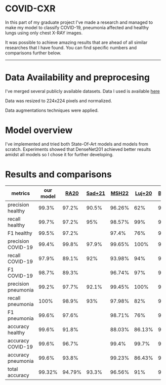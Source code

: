 # **COVID-CXR**
In this part of my graduate project I've made a research and managed to make my model to classify COVID-19, pneumonia affected and healthy lungs using only chest X-RAY images.

It was possible to achieve amazing results that are ahead of all similar researches that I have found. You can find specific numbers and comparisons further below.
_____

# **Data Availability and preprocesing**
I've merged several publicly available datasets.
Data I used is available [here](https://mega.nz/file/ksdhiApA#14L2kG7aI6ep06fJEXVqN7OAQ5DzzOZjSsz_HwlluSc)

Data was resized to 224x224 pixels and normalized. 

Data augmentations techniques were applied.

# **Model overview**

I've implemented and tried both State-Of-Art models and models from scratch. Experiments showed that DenseNet201 achieved better results amidst all models so I chose it for further developing.

# **Results and comparisons**

| metrics             | our model | [RA20](https://doi.org/https://doi.org/10.1016/j.imu.2020.100360)   | [Sad+21](https://www.nature.com/articles/s41598-021-95561-y) | [MSH22](https://doi.org/https://doi.org/10.1016/j.eij.2022.01.002)  | [Luj+20](https://doi.org/10.3390/math8091423) | [Bac+21](https://doi.org/10.1101/2021.07.15.21260605) |
|---------------------|-----------|--------|--------|--------|--------|--------|
| precision healthy   | 99.3%     | 97.2%  | 90.5%  | 96.26% | 62%    | 94%    |
| recall healthy      | 99.7%     | 97.2%  | 95%    | 98.57% | 99%    | 94%    |
| F1 healthy          | 99.5%     | 97.2%  |        | 97.4%  | 76%    | 94%    |
| precision COVID-19  | 99.4%     | 99.8%  | 97.9%  | 99.65% | 100%   | 95%    |
| recall COVID-19     | 97.9%     | 89.1%  | 92%    | 93.98% | 94%    | 98%    |
| F1 COVID-19         | 98.7%     | 89.3%  |        | 96.74% | 97%    | 96%    |
| precision pneumonia | 99.2%     | 97.7%  | 92.1%  | 99.45% | 100%   | 98%    |
| recall pneumonia    | 100%      | 98.9%  | 93%    | 97.98% | 82%    | 98%    |
| F1 pneumonia        | 99.6%     | 97.6%  |        | 98.71% | 76%    | 98%    |
| accuracy  healthy   | 99.6%     | 91.8%  |        | 88.03% | 86.13% | 97.05% |
| accuracy COVID-19   | 99.6%     | 96.7%  |        | 99.4%  | 99.7%  | 99.38% |
| accuracy pneumonia  | 99.6%     | 93.8%  |        | 99.23% | 86.43% | 97.05% |
| total accuracy      | 99.32%    | 94.79% | 93.3%  | 96.56% | 91%    | 96.74  |

